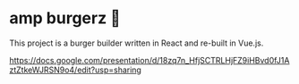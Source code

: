 # amp burgerz 🍔

This project is a burger builder written in React and re-built in Vue.js.

https://docs.google.com/presentation/d/18zq7n_HfjSCTRLHjFZ9iHBvd0fJ1AztZtkeWJRSN9o4/edit?usp=sharing
